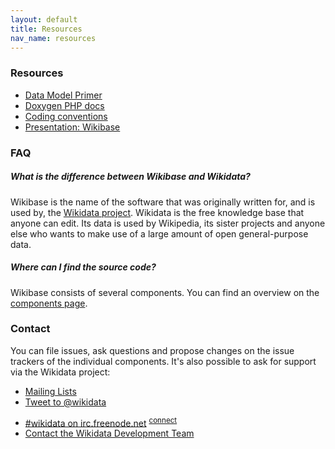 ```yaml
---
layout: default
title: Resources
nav_name: resources
---
```


### Resources

* [Data Model Primer](https://www.mediawiki.org/wiki/Wikibase/DataModel/Primer)
* [Doxygen PHP docs](http://wbdoc.wmflabs.org/)
* [Coding conventions](https://www.mediawiki.org/wiki/Wikibase/Coding_conventions)
* [Presentation: Wikibase](http://bit.ly/wikibase-smwcon)

### FAQ

##### What is the difference between Wikibase and Wikidata?

Wikibase is the name of the software that was originally written for, and is used by, the
[Wikidata project](https://www.wikidata.org/). Wikidata is the free knowledge base that
anyone can edit. Its data is used by Wikipedia, its sister projects and anyone else who wants to make use of a large amount of open general-purpose data.

##### Where can I find the source code?

Wikibase consists of several components. You can find an overview on the [components page]({{site.url}}/components).

### Contact

You can file issues, ask questions and propose changes on the issue trackers of the individual
components. It's also possible to ask for support via the Wikidata project:

- [Mailing Lists](https://www.mediawiki.org/wiki/Wikibase/Support)
- <a href="https://twitter.com/intent/tweet?screen_name=wikidata" class="twitter-mention-button" data-related="ja_wa">Tweet to @wikidata</a>
<script>!function(d,s,id){var js,fjs=d.getElementsByTagName(s)[0],p=/^http:/.test(d.location)?'http':'https';if(!d.getElementById(id)){js=d.createElement(s);js.id=id;js.src=p+'://platform.twitter.com/widgets.js';fjs.parentNode.insertBefore(js,fjs);}}(document, 'script', 'twitter-wjs');</script>
- [#wikidata on irc.freenode.net](irc://irc.freenode.net/wikidata) <sup>[connect](http://webchat.freenode.net/?channels=#wikidata)</sup>
- [Contact the Wikidata Development Team](https://www.wikidata.org/wiki/Wikidata:Contact_the_development_team)
